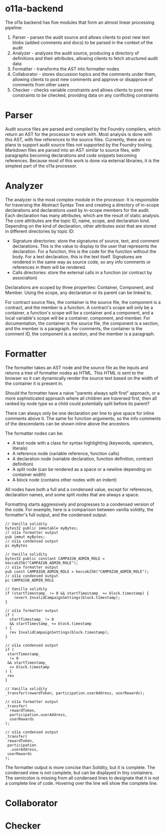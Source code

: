 # o11a-backend
The o11a backend has five modules that form an almost linear processing pipeline:

1. Parser - parses the audit source and allows clients to post new text blobs (added comments and docs) to be parsed in the context of the audit
2. Analyzer - analyzes the audit source, producing a directory of definitions and their attributes, allowing clients to fetch structured audit data
3. Formatter - transforms the AST into formatter nodes
4. Collaborator - stores discussion topics and the comments under them, allowing clients to post new comments and approve or disapprove of comments from other users
5. Checker - checks variable constraints and allows clients to post new constraints to be checked, providing data on any conflicting constraints

# Parser
Audit source files are parsed and compiled by the Foundry compilers, which return an AST for the processor to work with. Most analysis is done with this AST, with few references to the source files. Currently, there are no plans to support audit source files not supported by the Foundry tooling. Markdown files are parsed into an AST similar to source files, with paragraphs becoming declarations and code snippets becoming references. Because most of this work is done via external libraries, it is the simplest part of the o11a processor.

# Analyzer
The analyzer is the most complex module in the processor. It is responsible for traversing the Abstract Syntax Tree and creating a directory of in-scope declarations and declarations used by in-scope members for the audit. Each declaration has many attributes, which are the result of static analysis. The core attributes are the topic ID, name, scope, and declaration kind. Depending on the kind of declaration, other attributes exist that are stored in different directories by topic ID:

- Signature directories: store the signatures of source, text, and comment declarations. This is the value to display to the user that represents the declaration. For a function, this is the code for the function without the body. For a text declaration, this is the text itself. Signatures are rendered in the same way as source code, so any info comments or references in them will be rendered.
- Calls directories: store the external calls in a function (or contract by association)

Declarations are scoped by three properties: Container, Component, and Member. Using the scope, any declaration or its parent can be linked to.

For contract source files, the container is the source file, the component is a contract, and the member is a function. A contract's scope will only be a container, a function's scope will be a container and a component, and a local variable's scope will be a container, component, and member. For documentation, the container is the source file, the component is a section, and the member is a paragraph. For comments, the container is the comment ID, the component is a section, and the member is a paragraph.


# Formatter
The formatter takes an AST node and the source file as the inputs and returns a tree of formatter nodes as HTML. This HTML is sent to the browser so it can dynamically render the source text based on the width of the container it is present in. 

Should the formatter have a naive "parents always split first" approach, or a more sophisticated approach where all children are traversed first, then all ranked by node type so a child could potentially split before its parent?

There can always only be one declaration per line to give space for inline comments above it. The same for function arguments, so the info comments of the descendants can be shown inline above the ancestors.   

The formatter nodes can be:

- A text node with a class for syntax highlighting (keywords, operators, literals)
- A reference node (variable reference, function calls)
- A declaration node (variable declaration, function definition, contract definition)
- A split node (can be rendered as a space or a newline depending on container width)
- A block node (contains other nodes with an indent)

All nodes have both a full and a condensed value, except for references, declaration names, and some split nodes that are always a space.

Formatting starts aggressively and progresses to a condensed version of the code. For example, here is a comparison between vanilla solidity, the formatter's full output, and the condensed output:
``` solidity
// Vanilla solidity
bytes32 public immutable myBytes;
// o11a formatter output
pub immut myBytes;
// o11a condensed output
pi myBytes
```
``` solidity
// Vanilla solidity
bytes32 public constant CAMPAIGN_ADMIN_ROLE = keccak256("CAMPAIGN_ADMIN_ROLE");
// o11a formatter output
pub const CAMPAIGN_ADMIN_ROLE = keccak256("CAMPAIGN_ADMIN_ROLE");
// o11a condensed output
pc CAMPAIGN_ADMIN_ROLE
```
``` solidity
// Vanilla solidity
if (startTimestamp_ != 0 && startTimestamp_ <= block.timestamp) {
    revert InvalidCampaignSettings(block.timestamp);
}

// o11a formatter output
if (
  startTimestamp_ != 0
  && startTimestamp_ <= block.timestamp
) {
  rev InvalidCampaignSettings(block.timestamp);
}

// o11a condensed output
if (
 startTimestamp_
  != 0
 && startTimestamp_
  <= block.timestamp
) {
 rev
}
```
``` solidity
// Vanilla solidity
_transfer(rewardToken, participation.userAddress, userRewards);

// o11a formatter output
_transfer(
  rewardToken,
  participation.userAddress,
  userRewards
);

// o11a condensed output
_transfer(
 rewardToken,
 participation
  .userAddress,
 userRewards
);
```

The formatter output is more concise than Solidity, but it is complete. The condensed view is not complete, but can be displayed in tiny containers. The semicolon is missing from all condensed lines to designate that it is not a complete line of code. Hovering over the line will show the complete line.

# Collaborator

# Checker
